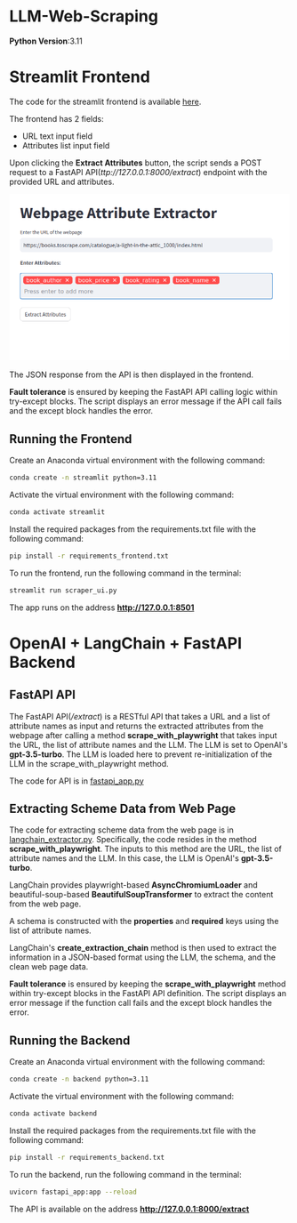 # LLM-Web-Scraping

**Python Version**:3.11


# Streamlit Frontend

The code for the streamlit frontend is available [here](https://github.com/rukshar/LLM-Web-Scraping/tree/main/streamlit_frontend/scraper_ui.py).

The frontend has 2 fields: 
- URL text input field
- Attributes list input field

Upon clicking the **Extract Attributes** button, the script sends a POST request to a FastAPI API(*ttp://127.0.0.1:8000/extract*) endpoint with the provided URL and attributes.

![frontend](https://github.com/rukshar69/LLM-Web-Scraping/blob/main/streamlit_frontend/frontend.png)

The JSON response from the API is then displayed in the frontend. 

**Fault tolerance** is ensured by keeping the FastAPI API calling logic within try-except blocks. The script displays an error message if the API call fails and the except block handles the error.

## Running the Frontend

Create an Anaconda virtual environment with the following command:
```bash
conda create -n streamlit python=3.11
```

Activate the virtual environment with the following command:
```bash
conda activate streamlit
```

Install the required packages from the requirements.txt file with the following command:
```bash
pip install -r requirements_frontend.txt
```

To run the frontend, run the following command in the terminal:
```bash
streamlit run scraper_ui.py
```

The app runs on the address **http://127.0.0.1:8501**

# OpenAI + LangChain + FastAPI Backend

## FastAPI API

The FastAPI API(*/extract*) is a RESTful API that takes a URL and a list of attribute names as input and returns the extracted attributes from the webpage after calling a method **scrape_with_playwright** that takes input the URL, the list of attribute names and the LLM. The LLM is set to OpenAI's **gpt-3.5-turbo**. The LLM is loaded here to prevent re-initialization of the LLM in the scrape_with_playwright method.

The code for API is in [fastapi_app.py](https://github.com/rukshar69/LLM-Web-Scraping/blob/main/openai_backend/fastapi_app.py)

## Extracting Scheme Data from Web Page

The code for extracting scheme data from the web page is in [langchain_extractor.py](https://github.com/rukshar69/LLM-Web-Scraping/blob/main/openai_backend/langchain_extractor.py). Specifically, the code resides in the method **scrape_with_playwright**. The inputs to this method are the URL, the list of attribute names and the LLM. In this case, the LLM is OpenAI's **gpt-3.5-turbo**.

LangChain provides playwright-based **AsyncChromiumLoader** and beautiful-soup-based **BeautifulSoupTransformer** to extract the content from the web page.

A schema is constructed with the **properties** and **required** keys using the list of attribute names.

LangChain's **create_extraction_chain** method is then used to extract the information in a JSON-based format using the LLM, the schema, and the clean web page data.

**Fault tolerance** is ensured by keeping the **scrape_with_playwright** method within try-except blocks in the FastAPI API definition. The script displays an error message if the function call fails and the except block handles the error.

## Running the Backend

Create an Anaconda virtual environment with the following command:
```bash
conda create -n backend python=3.11
```

Activate the virtual environment with the following command:
```bash
conda activate backend
```

Install the required packages from the requirements.txt file with the following command:
```bash
pip install -r requirements_backend.txt
```

To run the backend, run the following command in the terminal:
```bash
uvicorn fastapi_app:app --reload
```

The API is available on the address **http://127.0.0.1:8000/extract**